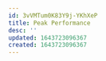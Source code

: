 ```yaml
---
id: 3vVMTum0K83Y9j-YKhXeP
title: Peak Performance
desc: ''
updated: 1643723096367
created: 1643723096367
---
```


